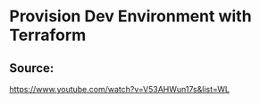 # Provision Dev Environment with Terraform
## Source:
https://www.youtube.com/watch?v=V53AHWun17s&list=WL
